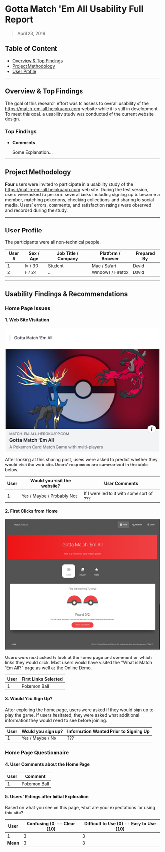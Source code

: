 # Gotta Match 'Em All Usability Full Report

> April 23, 2019

## Table of Content

* [Overview & Top Findings](#Overview--Top-Findings)
* [Project Methodology](#Project-Methodology)
* [User Profile](#User-Profile)

---

## Overview & Top Findings

The goal of this research effort was to assess to overall usability of the <https://match-em-all.herokuapp.com> website while it is still in development. To meet this goal, a usability study was conducted of the current website design.

### Top Findings

* **Comments**

   Some Explanation...

---

## Project Methodology

**Four** users were invited to participate in a usability study of the <https://match-em-all.herokuapp.com> web site. During the test session, users were asked to perform several tasks including signing up to become a member, matching pokemons, checking collections, and sharing to social media. Users’ errors, comments, and satisfaction ratings were observed and recorded during the study. 

---

## User Profile

The participants were all non-technical people. 

User # | Sex / Age | Job Title / Company |  Platform / Browser | Prepared By
--- | --- | --- | --- | ---
1 | M / 30 | Student | Mac / Safari | David
2 | F / 24 | ... | Windows / Firefox | David

---

## Usability Findings & Recommendations

### Home Page Issues

#### 1. Web Site Visitation

<p align="center">
  <img src="fb-sharing.png" width="500"/>
</p>

After looking at this sharing post, users were asked to predict whether they would visit the web site. Users’ responses are summarized in the table below. 

User | Would you visit the website? | User Comments
--- | --- | ---
1 | Yes / Maybe / Probably Not | If I were led to it with some sort of ???

#### 2. First Clicks from Home

<p align="center">
  <img src="home-page.png" width="800"/>
</p>

Users were next asked to look at the home page and comment on which links they would click. Most users would have visited the "What is Match 'Em All?" page as well as the Online Demo.

User | First Links Selected
--- | ---
1 | Pokemon Ball

#### 3. Would You Sign Up?

After exploring the home page, users were asked if they would sign up to play the game. If users hesitated, they were asked what additional information they would need to see before joining.

User | Would you sign up? | Information Wanted Prior to Signing Up
--- | --- | ---
1 | Yes / Maybe / No | ???

### Home Page Questionnaire

#### 4. User Comments about the Home Page

User | Comment
--- | ---
1 | Pokemon Ball

#### 5. Users’ Ratings after Initial Exploration

Based on what you see on this page, what are your expectations for using this site?

User | Confusing (0) -- Clear (10) | Difficult to Use (0) -- Easy to Use (10)
--- | --- | ---
1 | 3 | 3
**Mean** | 3 | 3






